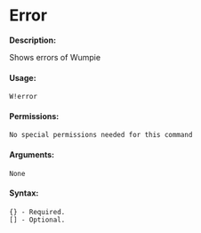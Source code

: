 # Error

**Description:**

Shows errors of Wumpie

#### Usage:

```
W!error
```

#### Permissions:

```
No special permissions needed for this command
```

#### Arguments:

```
None
```

#### Syntax:

```
{} - Required.
[] - Optional.
```
